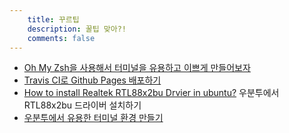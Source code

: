 ```yaml
---
    title: 꾸르팁
    description: 꿀팁 맞아?!
    comments: false
---
```


- [Oh My Zsh을 사용해서 터미널을 유용하고 이쁘게 만들어보자](os/mac/use-oh-my-zsh-to-make-the-terminal-useful-and-beautiful.html)
- [Travis CI로 Github Pages 배포하기](deploying-github-pages-with-travis-ci.html)
- [How to install Realtek RTL88x2bu Drvier in ubuntu?](rtl88x2bu.html)
  우분투에서 RTL88x2bu 드라이버 설치하기  
- [우분투에서 유용한 터미널 환경 만들기](to-make-useful-terminal-on-ubuntu.html)
